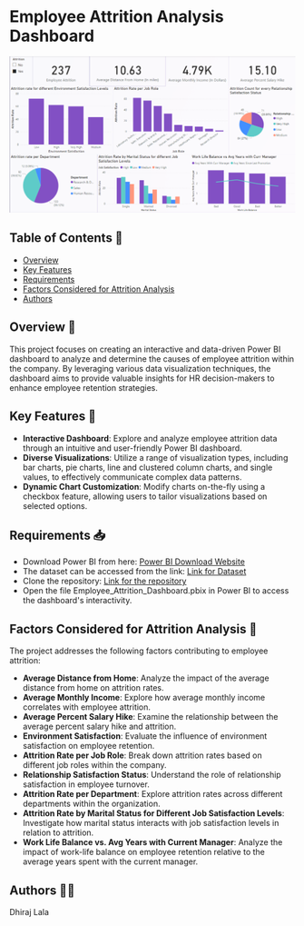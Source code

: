 # Employee Attrition Analysis Dashboard

![Dashboard Image](https://github.com/Dhiraj0107/Employee-Attrition/blob/main/Employee_Attrition_Dashboard.png "Final Dashboard Image")

## Table of Contents 📑
* [Overview](#Overview-)
* [Key Features](#Key-Features-)
* [Requirements](#Requirements-)
* [Factors Considered for Attrition Analysis](#Factors-Considered-for-Attrition-Analysis-)
* [Authors](#Authors-)


## Overview 🎯

This project focuses on creating an interactive and data-driven Power BI dashboard to analyze and determine the causes of employee attrition within the company. By leveraging various data visualization techniques, the dashboard aims to provide valuable insights for HR decision-makers to enhance employee retention strategies.

## Key Features 📝

* **Interactive Dashboard**: Explore and analyze employee attrition data through an intuitive and user-friendly Power BI dashboard.
* **Diverse Visualizations**: Utilize a range of visualization types, including bar charts, pie charts, line and clustered column charts, and single values, to effectively communicate complex data patterns.
* **Dynamic Chart Customization**: Modify charts on-the-fly using a checkbox feature, allowing users to tailor visualizations based on selected options.

## Requirements 📥

* Download Power BI from here: [Power BI Download Website](https://powerbi.microsoft.com/en-us/downloads/)
* The dataset can be accessed from the link: [Link for Dataset](https://github.com/Dhiraj0107/Employee-Attrition/blob/main/HR-Employee-Attrition.csv)
* Clone the repository: [Link for the repository](https://github.com/Dhiraj0107/Employee-Attrition/tree/main)
* Open the file Employee_Attrition_Dashboard.pbix in Power BI to access the dashboard's interactivity.

## Factors Considered for Attrition Analysis 🚀

The project addresses the following factors contributing to employee attrition:

* **Average Distance from Home**: Analyze the impact of the average distance from home on attrition rates.
* **Average Monthly Income**: Explore how average monthly income correlates with employee attrition.
* **Average Percent Salary Hike**: Examine the relationship between the average percent salary hike and attrition.
* **Environment Satisfaction**: Evaluate the influence of environment satisfaction on employee retention.
* **Attrition Rate per Job Role**: Break down attrition rates based on different job roles within the company.
* **Relationship Satisfaction Status**: Understand the role of relationship satisfaction in employee turnover.
* **Attrition Rate per Department**: Explore attrition rates across different departments within the organization.
* **Attrition Rate by Marital Status for Different Job Satisfaction Levels**: Investigate how marital status interacts with job satisfaction levels in relation to attrition.
* **Work Life Balance vs. Avg Years with Current Manager**: Analyze the impact of work-life balance on employee retention relative to the average years spent with the current manager.


## Authors 👨‍💻

Dhiraj Lala
